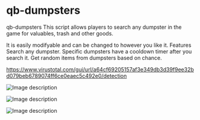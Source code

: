 # qb-dumpsters
qb-dumpsters
This script allows players to search any dumpster in the game for valuables, trash and other goods. 

It is easily modifyable and can be changed to however you like it.  Features Search any dumpster. Specific dumpsters have a cooldown timer after you search it. Get random items from dumpsters based on chance.

https://www.virustotal.com/gui/url/a64cf69205157af3e349db3d39f9ee32bd079beb6789074ff6ce0eaec5c492e0/detection

![Image description](https://media.discordapp.net/attachments/782665124204904448/829315565394985010/20210407130327_1.jpg?width=1202&height=676)

![Image description](https://media.discordapp.net/attachments/782665124204904448/829315566564933642/20210407130330_1.jpg?width=1202&height=676)

![Image description](https://media.discordapp.net/attachments/782665124204904448/829315567877619722/20210407130357_1.jpg?width=1202&height=676)
